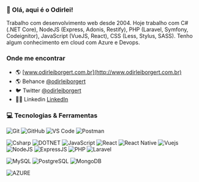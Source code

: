 ### 👋 Olá, aqui é o Odirlei!

Trabalho com desenvolvimento web desde 2004. Hoje trabalho com C# (.NET Core), NodeJS (Express, Adonis, Restify), PHP (Laravel, Symfony, Codeignitor), JavaScript (VueJS, React), CSS (Less, Stylus, SASS). Tenho algum conhecimento em cloud com Azure e Devops.

### Onde me encontrar

- 🌎 [www.odirleiborgert.com.br](http://www.odirleiborgert.com.br)
- 🌎 Behance [@odirleiborgert](https://www.behance.net/odirleiborgert)
- 🐦 Twitter [@odirleiborgert](https://twitter.com/odirleiborgert)
- 👨‍💼 Linkedin [LinkedIn](https://www.linkedin.com/in/odirleiborgert/)

### 💻 Tecnologias & Ferramentas

![Git](https://img.shields.io/badge/GIT-000000?style=flat-square&logo=git&logoColor=orange)
![GitHub](https://img.shields.io/badge/GITHUB-000000?style=flat-square&logo=github)
![VS Code](https://img.shields.io/badge/VSCODE-000000?style=flat-square&logo=visual-studio-code&logoColor=blue)
![Postman](https://img.shields.io/badge/POSTMAN-000000?style=flat-square&logo=postman)

![Csharp](https://img.shields.io/badge/CSHARP-black?style=flat-square&logo=csharp)
![DOTNET](https://img.shields.io/badge/DOTNET-black?style=flat-square&logo=dotnet&logoColor=FF9900)
![JavaScript](https://img.shields.io/badge/JAVASCRIPT-black?style=flat-square&logo=javascript)
![React](https://img.shields.io/badge/REACT-black?style=flat-square&logo=react)
![React Native](https://img.shields.io/badge/REACT_NATIVE-black?style=flat-square&logo=react)
![Vuejs](https://img.shields.io/badge/VUEJS-black?style=flat-square&logo=vuejs&logoColor=red)
![NodeJS](https://img.shields.io/badge/NODEJS-black?style=flat-square&logo=node.js)
![ExpressJS](https://img.shields.io/badge/EXPRESSJS-black?style=flat-square&logo=express)
![PHP](https://img.shields.io/badge/PHP-black?style=flat-square&logo=php)
![Laravel](https://img.shields.io/badge/LARAVEL-black?style=flat-square&logo=laravel)

![MySQL](https://img.shields.io/badge/MySQL-black?style=flat-square&logo=mysql)
![PostgreSQL](https://img.shields.io/badge/POSTGRESQL-black?style=flat-square&logo=postgresql)
![MongoDB](https://img.shields.io/badge/MONGODB-black?style=flat-square&logo=mongodb)

![AZURE](https://img.shields.io/badge/AZURE-black?style=flat-square&logo=microsoft-azure&logoColor=FF9900)
